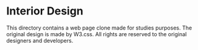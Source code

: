 # Interior Design

This directory contains a web page clone made for studies purposes. The original design is made by W3.css. All rights are reserved to the original designers and developers.

